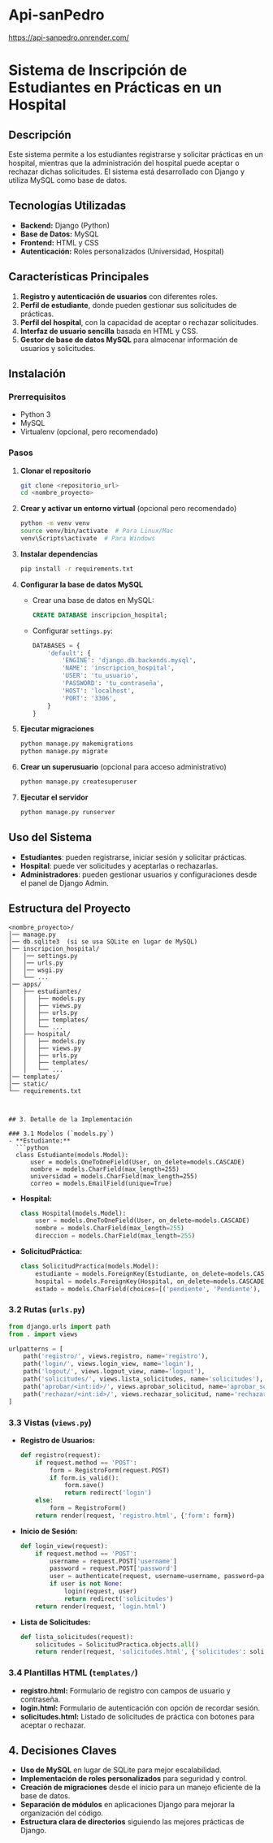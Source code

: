 # Api-sanPedro
https://api-sanpedro.onrender.com/
# Sistema de Inscripción de Estudiantes en Prácticas en un Hospital

## Descripción
Este sistema permite a los estudiantes registrarse y solicitar prácticas en un hospital, mientras que la administración del hospital puede aceptar o rechazar dichas solicitudes. El sistema está desarrollado con Django y utiliza MySQL como base de datos.

## Tecnologías Utilizadas
- **Backend:** Django (Python)
- **Base de Datos:** MySQL
- **Frontend:** HTML y CSS
- **Autenticación:** Roles personalizados (Universidad, Hospital)

## Características Principales
1. **Registro y autenticación de usuarios** con diferentes roles.
2. **Perfil de estudiante**, donde pueden gestionar sus solicitudes de prácticas.
3. **Perfil del hospital**, con la capacidad de aceptar o rechazar solicitudes.
4. **Interfaz de usuario sencilla** basada en HTML y CSS.
5. **Gestor de base de datos MySQL** para almacenar información de usuarios y solicitudes.

## Instalación
### Prerrequisitos
- Python 3
- MySQL
- Virtualenv (opcional, pero recomendado)

### Pasos
1. **Clonar el repositorio**
   ```bash
   git clone <repositorio_url>
   cd <nombre_proyecto>
   ```

2. **Crear y activar un entorno virtual** (opcional pero recomendado)
   ```bash
   python -m venv venv
   source venv/bin/activate  # Para Linux/Mac
   venv\Scripts\activate  # Para Windows
   ```

3. **Instalar dependencias**
   ```bash
   pip install -r requirements.txt
   ```

4. **Configurar la base de datos MySQL**
   - Crear una base de datos en MySQL:
     ```sql
     CREATE DATABASE inscripcion_hospital;
     ```
   - Configurar `settings.py`:
     ```python
     DATABASES = {
         'default': {
             'ENGINE': 'django.db.backends.mysql',
             'NAME': 'inscripcion_hospital',
             'USER': 'tu_usuario',
             'PASSWORD': 'tu_contraseña',
             'HOST': 'localhost',
             'PORT': '3306',
         }
     }
     ```

5. **Ejecutar migraciones**
   ```bash
   python manage.py makemigrations
   python manage.py migrate
   ```

6. **Crear un superusuario** (opcional para acceso administrativo)
   ```bash
   python manage.py createsuperuser
   ```

7. **Ejecutar el servidor**
   ```bash
   python manage.py runserver
   ```

## Uso del Sistema
- **Estudiantes**: pueden registrarse, iniciar sesión y solicitar prácticas.
- **Hospital**: puede ver solicitudes y aceptarlas o rechazarlas.
- **Administradores**: pueden gestionar usuarios y configuraciones desde el panel de Django Admin.

## Estructura del Proyecto
```
<nombre_proyecto>/
│── manage.py
│── db.sqlite3  (si se usa SQLite en lugar de MySQL)
│── inscripcion_hospital/
│   │── settings.py
│   │── urls.py
│   │── wsgi.py
│   └── ...
│── apps/
│   ├── estudiantes/
│   │   ├── models.py
│   │   ├── views.py
│   │   ├── urls.py
│   │   ├── templates/
│   │   └── ...
│   ├── hospital/
│   │   ├── models.py
│   │   ├── views.py
│   │   ├── urls.py
│   │   ├── templates/
│   │   └── ...
│── templates/
│── static/
└── requirements.txt



## 3. Detalle de la Implementación

### 3.1 Modelos (`models.py`)
- **Estudiante:**
  ```python
  class Estudiante(models.Model):
      user = models.OneToOneField(User, on_delete=models.CASCADE)
      nombre = models.CharField(max_length=255)
      universidad = models.CharField(max_length=255)
      correo = models.EmailField(unique=True)
  ```

- **Hospital:**
  ```python
  class Hospital(models.Model):
      user = models.OneToOneField(User, on_delete=models.CASCADE)
      nombre = models.CharField(max_length=255)
      direccion = models.CharField(max_length=255)
  ```

- **SolicitudPráctica:**
  ```python
  class SolicitudPractica(models.Model):
      estudiante = models.ForeignKey(Estudiante, on_delete=models.CASCADE)
      hospital = models.ForeignKey(Hospital, on_delete=models.CASCADE)
      estado = models.CharField(choices=[('pendiente', 'Pendiente'), ('aceptada', 'Aceptada'), ('rechazada', 'Rechazada')], max_length=10)
  ```

### 3.2 Rutas (`urls.py`)
```python
from django.urls import path
from . import views

urlpatterns = [
    path('registro/', views.registro, name='registro'),
    path('login/', views.login_view, name='login'),
    path('logout/', views.logout_view, name='logout'),
    path('solicitudes/', views.lista_solicitudes, name='solicitudes'),
    path('aprobar/<int:id>/', views.aprobar_solicitud, name='aprobar_solicitud'),
    path('rechazar/<int:id>/', views.rechazar_solicitud, name='rechazar_solicitud'),
]
```

### 3.3 Vistas (`views.py`)
- **Registro de Usuarios:**
  ```python
  def registro(request):
      if request.method == 'POST':
          form = RegistroForm(request.POST)
          if form.is_valid():
              form.save()
              return redirect('login')
      else:
          form = RegistroForm()
      return render(request, 'registro.html', {'form': form})
  ```

- **Inicio de Sesión:**
  ```python
  def login_view(request):
      if request.method == 'POST':
          username = request.POST['username']
          password = request.POST['password']
          user = authenticate(request, username=username, password=password)
          if user is not None:
              login(request, user)
              return redirect('solicitudes')
      return render(request, 'login.html')
  ```

- **Lista de Solicitudes:**
  ```python
  def lista_solicitudes(request):
      solicitudes = SolicitudPractica.objects.all()
      return render(request, 'solicitudes.html', {'solicitudes': solicitudes})
  ```

### 3.4 Plantillas HTML (`templates/`)
- **registro.html:** Formulario de registro con campos de usuario y contraseña.
- **login.html:** Formulario de autenticación con opción de recordar sesión.
- **solicitudes.html:** Listado de solicitudes de práctica con botones para aceptar o rechazar.

## 4. Decisiones Claves
- **Uso de MySQL** en lugar de SQLite para mejor escalabilidad.
- **Implementación de roles personalizados** para seguridad y control.
- **Creación de migraciones** desde el inicio para un manejo eficiente de la base de datos.
- **Separación de módulos** en aplicaciones Django para mejorar la organización del código.
- **Estructura clara de directorios** siguiendo las mejores prácticas de Django.
